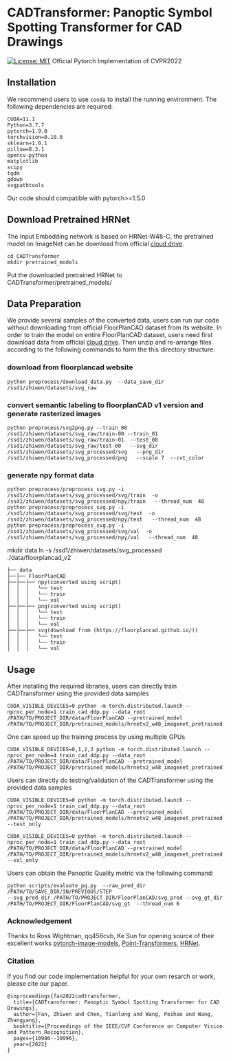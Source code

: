 # CADTransformer: Panoptic Symbol Spotting Transformer for CAD Drawings
[![License: MIT](https://img.shields.io/badge/License-MIT-green.svg)](https://opensource.org/licenses/MIT)
Official Pytorch Implementation of CVPR2022 

## Installation
We recommend users to use `conda` to install the running environment. The following dependencies are required:
```
CUDA=11.1
Python=3.7.7
pytorch=1.9.0
torchvision=0.10.0
sklearn=1.0.1
pillow=8.3.1
opencv-python
matplotlib
scipy
tqdm
gdown
svgpathtools
```
Our code should compatible with pytorch>=1.5.0

## Download Pretrained HRNet
The Input Embedding network is based on HRNet-W48-C, the pretrained model on ImageNet can be download from official [cloud drive](https://github.com/HRNet/HRNet-Image-Classification).
```
cd CADTransformer
mkdir pretrained_models
```
Put the downloaded pretrained HRNet to CADTransformer/pretrained_models/

## Data Preparation
We provide several samples of the converted data, users can run our code without downloading from official FloorPlanCAD dataset from its website.
In order to train the model on entire FloorPlanCAD dataset, users need first download data from official [cloud drive](https://floorplancad.github.io/). Then unzip and re-arrange files according to the following commands to form the this directory structure:

### download from floorplancad website
```
python preprocess/download_data.py  --data_save_dir  /ssd1/zhiwen/datasets/svg_raw
```
### convert semantic labeling to floorplanCAD v1 version and generate rasterized images
```
python preprocess/svg2png.py --train_00 /ssd1/zhiwen/datasets/svg_raw/train-00 --train_01 /ssd1/zhiwen/datasets/svg_raw/train-01  --test_00  /ssd1/zhiwen/datasets/svg_raw/test-00   --svg_dir /ssd1/zhiwen/datasets/svg_processed/svg   --png_dir /ssd1/zhiwen/datasets/svg_processed/png   --scale 7  --cvt_color
```
### generate npy format data
```
python preprocess/preprocess_svg.py -i /ssd1/zhiwen/datasets/svg_processed/svg/train  -o /ssd1/zhiwen/datasets/svg_processed/npy/train   --thread_num  48
python preprocess/preprocess_svg.py -i /ssd1/zhiwen/datasets/svg_processed/svg/test  -o /ssd1/zhiwen/datasets/svg_processed/npy/test   --thread_num  48
python preprocess/preprocess_svg.py -i /ssd1/zhiwen/datasets/svg_processed/svg/val  -o /ssd1/zhiwen/datasets/svg_processed/npy/val   --thread_num  48
```
mkdir data
ln -s /ssd1/zhiwen/datasets/svg_processed   ./data/floorplancad_v2
```
├── data
├──├── FloorPlanCAD
├──├──├── npy(converted using script)
│  │  │   └── test
│  │  │   └── train   
│  │  │   └── val    
├──├──├── png(converted using script)
│  │  │   └── test
│  │  │   └── train  
│  │  │   └── val  
├──├──├── svg(download from (https://floorplancad.github.io/))
│  │  │   └── test
│  │  │   └── train  
│  │  │   └── val  
```

## Usage
After installing the required libraries, users can directly train CADTransformer using the provided data samples
```
CUDA_VISIBLE_DEVICES=0 python -m torch.distributed.launch --nproc_per_node=1 train_cad_ddp.py --data_root /PATH/TO/PROJECT_DIR/data/FloorPlanCAD --pretrained_model /PATH/TO/PROJECT_DIR/pretrained_models/hrnetv2_w48_imagenet_pretrained.pth
```
One can speed up the training process by using multiple GPUs
```
CUDA_VISIBLE_DEVICES=0,1,2,3 python -m torch.distributed.launch --nproc_per_node=4 train_cad_ddp.py --data_root /PATH/TO/PROJECT_DIR/data/FloorPlanCAD --pretrained_model /PATH/TO/PROJECT_DIR/pretrained_models/hrnetv2_w48_imagenet_pretrained.pth
```

Users can directly do testing/validation of the CADTransformer using the provided data samples
```
CUDA_VISIBLE_DEVICES=0 python -m torch.distributed.launch --nproc_per_node=1 train_cad_ddp.py --data_root /PATH/TO/PROJECT_DIR/data/FloorPlanCAD --pretrained_model /PATH/TO/PROJECT_DIR/pretrained_models/hrnetv2_w48_imagenet_pretrained.pth --test_only
```
```
CUDA_VISIBLE_DEVICES=0 python -m torch.distributed.launch --nproc_per_node=1 train_cad_ddp.py --data_root /PATH/TO/PROJECT_DIR/data/FloorPlanCAD --pretrained_model /PATH/TO/PROJECT_DIR/pretrained_models/hrnetv2_w48_imagenet_pretrained.pth --val_only
```

Users can obtain the Panoptic Quality metric via the following command:
```
python scripts/evaluate_pq.py  --raw_pred_dir /PATH/TO/SAVE_DIR/IN/PREVIOUS/STEP 
--svg_pred_dir /PATH/TO/PROJECT_DIR/FloorPlanCAD/svg_pred --svg_gt_dir /PATH/TO/PROJECT_DIR/FloorPlanCAD/svg_gt  --thread_num 6
```

### Acknowledgement
Thanks to Ross Wightman, qq456cvb, Ke Sun for opening source of their excellent works [pytorch-image-models](https://github.com/rwightman/pytorch-image-models), [Point-Transformers](https://github.com/qq456cvb/Point-Transformers),  [HRNet](https://github.com/HRNet/HRNet-Image-Classification).

### Citation

If you find our code implementation helpful for your own resarch or work, please cite our paper.
```
@inproceedings{fan2022cadtransformer,
  title={CADTransformer: Panoptic Symbol Spotting Transformer for CAD Drawings},
  author={Fan, Zhiwen and Chen, Tianlong and Wang, Peihao and Wang, Zhangyang},
  booktitle={Proceedings of the IEEE/CVF Conference on Computer Vision and Pattern Recognition},
  pages={10986--10996},
  year={2022}
}
```
